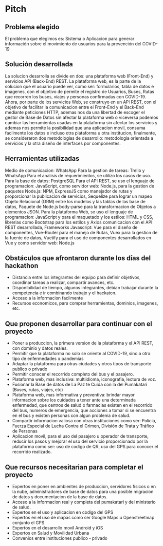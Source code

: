 # Pitch

## Problema elegido
El problema que elegimos es: Sistema o Aplicacion para generar información sobre el movimiento de usuarios para la prevención del COVID-19

## Solución desarrollada
La solucion desarrolla se divide en dos: una plataforma web (Front-End) y servicios API (Back-End) REST. La plataforma web, es la parte de la solucion que el usuario puede ver, como ser: formularios, tabla de datos e imagenes, con el objetivo de permite el registro de Usuarios, Buses, Rutas que recorren los buses, viajes y personas confirmadas con COVID-19. Ahora, por parte de los servicios Web, se construyo en un API REST, con el objetivo de facilitar la comunicacion entre el Front-End y el Back-End mediante peticiones HTTP, ademas nos da una libertad de escoger el gestor de Base de Datos sin afectar la plataforma web o viceversa podemos cambiar las herramientas usadas en la plataforma sin afectar los servicios y ademas nos permite la posibilidad que una aplicacion movil, consuma facilmente los datos e incluso otra plataforma u otra institucion, finalmente, se consideraron dos metodologias de desarrollo: metodologia orientada a servicios y la otra diseño de interfaces por componentes.

## Herramientas utilizadas
Medio de comunicacion: WhatsApp
Para la gestion de tareas: Trello y WhatsApp
Para el analisis de requerimientos, se utilizo los casos de uso.
Para la base de datos: PostgreSQL
Para el API REST, se uso el lenguaje de programacion: JavaScript, como servidor web: Node.js, para la gestion de paquetes Node.js: NPM, ExpressJS como manejador de rutas y proporcionar la publicacion de servicios, Sequelize para lograr un mapeo Objeto Relacional (ORM) entre los modelos y las tablas de las base de datos, Paquete de Node.js body-parse para la transformacion de Objetos a elementos JSON.
Para la plataforma Web, se uso el lenguaje de programacion: JavaScript y para el maquetado y los estilos: HTML y CSS, librerias como Bootstrap para los estilos y Axios comunicacion con el API REST desarrollada, Frameworks Javascript: Vue para el diseño de componentes, Vue-Router para el manejo de Rutas, Vuex para la gestion de la fuente de datos, Vuetify para el uso de componentes desarrollados en Vue y como servidor web: Node.js


## Obstáculos que afrontaron durante los días del hackathon
- Distancia entre los integrantes del equipo para definir objetivos, coordinar tareas a realizar, compartir avances, etc.
- Disponibilidad de tiempo, algunos integrantes, debian trabajar durante la competencia e ir combinando trabajo y el hackaton.
- Acceso a la informacion facilmente
- Recursos economicos, para comprar herramientas, dominios, imagenes, etc.

## Que proponen desarrollar para continuar con el proyecto
- Poner a produccion, la primera version de la plataforma y el API REST, con dominio y datos reales.
- Permitir que la plataforma no solo se oriente al COVID-19, sino a otro tipo de enfermedades o pandemias
- Adaptar la plataforma para otras ciudades y otros tipos de transporte publico o privado
- Permitir conocer el recorrido completo del bus y el pasajero.
- Plataforma web, mas inclusiva: multiidioma, iconografia, lectura de voz.
- Fusionar la Base de datos de La Paz te Cuida con la del Pumakatari (Buses, rutas, viajes, etc)
- Plataforma web, mas informativa y preventiva: brindar mayor informacion sobre los cuidados a tener ante una determinada enfermedad, que centros de salud o farmacias existen en el recorrido del bus, numeros de emergencia, que acciones a tomar si se encuentra en el bus y existen personas con algun problema de salud.
- Compartir informacion valiosa con otras instituciones como ser: Policia, Fuerza Especial de Lucha Contra el Crimen, División de Trata y Tráfico de Personas
- Aplicacion movil, para el uso del pasajero u operador de transporte, reducir los pasos y mejorar el uso del servicio proporcionado por la plataforma como ser: uso de codigo de QR, uso del GPS para conocer el recorrido realizado.


## Que recursos necesitarian para completar el proyecto

- Expertos en poner en ambientes de produccion, servidores fisicos o en la nube, administradores de base de datos para una posible migracion de datos y documentacion de la base de datos.
- Acceso a la informacion real y completa del pumakatari y del ministerio de salud.
- Expertos en el uso y aplicacion en codigo del GPS
- Expertos en el uso de mapas como ser Google Maps u Openstreetmap conjunto el GPS
- Expertos en el desarrollo movil Android y iOS
- Expertos en Salud y Movilidad Urbana
- Convenios entre instituciones publico - privado